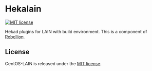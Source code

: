 # Hekalain
[![MIT license](https://img.shields.io/github/license/mashape/apistatus.svg)](https://opensource.org/licenses/MIT)

Hekad plugins for LAIN with build environment. This is a component of [Rebellion](https://github.com/laincloud/rebellion).

## License
CentOS-LAIN is released under the [MIT license](https://github.com/laincloud/centos-lain/blob/master/LICENSE).
